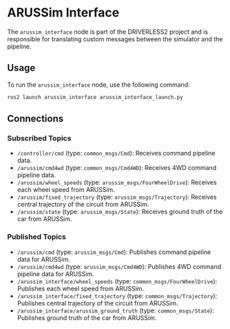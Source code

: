 # ARUSSim Interface

The `arussim_interface` node is part of the DRIVERLESS2 project and is responsible for translating custom messages between the simulator and the pipeline.


## Usage
To run the `arussim_interface` node, use the following command:
```bash
ros2 launch arussim_interface arussim_interface_launch.py
```

## Connections
### Subscribed Topics
- `/controller/cmd` (type: `common_msgs/Cmd`): Receives command pipeline data.
- `/arussim/cmd4wd` (type: `common_msgs/Cmd4WD`): Receives 4WD command pipeline data.
- `/arussim/wheel_speeds` (type: `arussim_msgs/FourWheelDrive`): Receives each wheel speed from ARUSSim.
- `/arussim/fixed_trajectory` (type: `arussim_msgs/Trajectory`): Receives central trajectory of the circuit from ARUSSim.
- `/arussim/state` (type: `arussim_msgs/State`): Receives ground truth of the car from ARUSSim.

### Published Topics
- `/arussim/cmd` (type: `arussim_msgs/Cmd`): Publishes command pipeline data for ARUSSim.
- `/arussim/cmd4wd` (type: `arussim_msgs/Cmd4WD`): Publishes 4WD command pipeline data for ARUSSim.
- `/arussim_interface/wheel_speeds` (type: `common_msgs/FourWheelDrive`): Publishes each wheel speed from ARUSSim.
- `/arussim_interface/fixed_trajectory` (type: `common_msgs/Trajectory`): Publishes central trajectory of the circuit from ARUSSim.
- `/arussim_interface/arussim_ground_truth` (type: `common_msgs/State`): Publishes ground truth of the car from ARUSSim.